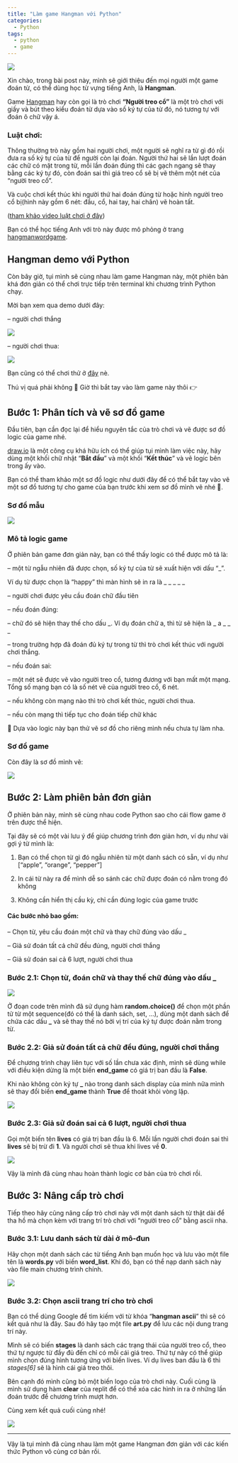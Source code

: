 ```yaml
---
title: "Làm game Hangman với Python"
categories:
  - Python
tags:
  - python
  - game
---
```


![](/assets/images/2021/10/2021-10-lam-game-hangman-voi-python.webp)

Xin chào, trong bài post này, mình sẽ giới thiệu đến mọi người một game đoán từ, có thể dùng học từ vựng tiếng Anh, là **Hangman**.

Game [Hangman](https://en.wikipedia.org/wiki/Hangman_(game)) hay còn gọi là trò chơi **“Người treo cổ”**  là một trò chơi với giấy và bút theo kiểu đoán từ dựa vào số ký tự của từ đó, nó tương tự với đoán ô chữ vậy á. 

### **Luật chơi:**

Thông thường trò này gồm hai người chơi, một người sẽ nghĩ ra từ gì đó rồi đưa ra số ký tự của từ để người còn lại đoán. Người thứ hai sẽ lần lượt đoán các chữ có mặt trong từ, mỗi lần đoán đúng thì các gạch ngang sẽ thay bằng các ký tự đó, còn đoán sai thì giá treo cổ sẽ bị vẽ thêm một nét của “người treo cổ”. 

Và cuộc chơi kết thúc khi người thứ hai đoán đúng từ hoặc hình người treo cổ bị(hình này gồm 6 nét: đầu, cổ, hai tay, hai chân) vẽ hoàn tất.

([tham khảo video luật chơi ở đây](https://www.youtube.com/watch?v=leW9ZotUVYo))

Bạn có thể học tiếng Anh với trò này được mô phỏng ở trang [hangmanwordgame](https://hangmanwordgame.com/).

## Hangman demo với Python

Còn bây giờ, tụi mình sẽ cùng nhau làm game Hangman này, một phiên bản khá đơn giản có thể chơi trực tiếp trên terminal khi chương trình Python chạy. 

Mời bạn xem qua demo dưới đây:

– người chơi thắng

![](assets/images/2021/10/2021-10-06-lam-game-hangman-voi-python-1.gif)

– người chơi thua:

![](assets/images/2021/10/2021-10-06-lam-game-hangman-voi-python-2.gif)

Bạn cũng có thể chơi thử ở [đây](https://replit.com/@diemthanhthanh/Hangman-Demo) nè. 

Thú vị quá phải không 🥳   Giờ thì bắt tay vào làm game này thôi  👉

## Bước 1: Phân tích và vẽ sơ đồ game

Đầu tiên, bạn cần đọc lại để hiểu nguyên tắc của trò chơi và vẽ được sơ đồ logic của game nhé. 

[draw.io](https://www.draw.io/) là một công cụ khá hữu ích có thể giúp tụi mình làm việc này, hãy dùng một khối chữ nhật “**Bắt đầu**” và một khối “**Kết thúc**” và vẽ logic bên trong ấy vào.

Bạn có thể tham khảo một sơ đồ logic như dưới đây để có thể bắt tay vào vẽ một sơ đồ tương tự cho game của bạn trước khi xem sơ đồ mình vẽ nhé 🥺.

### Sơ đồ mẫu

![](assets/images/2021/10/2021-10-06-lam-game-hangman-voi-python-3.webp)

### Mô tả logic game

Ở phiên bản game đơn giản này, bạn có thể thấy logic có thể được mô tả là:

– một từ ngẫu nhiên đã được chọn, số ký tự của từ sẽ xuất hiện với dấu “_”. 

  Ví dụ từ được chọn là “happy” thì màn hình sẽ in ra là _ _ _ _ _

– người chơi được yêu cầu đoán chữ đầu tiên

– nếu đoán đúng:

   – chữ đó sẽ hiện thay thế cho dấu _. Ví dụ đoán chữ a, thì từ sẽ hiện là _ a _ _ _ 

   – trong trường hợp đã đoán đủ ký tự trong từ thì trò chơi kết thúc với người chơi thắng.

– nếu đoán sai: 

  – một nét sẽ được vẽ vào người treo cổ, tương đương với bạn mất một mạng. Tổng số mạng bạn có là số nét vẽ của người treo cổ, 6 nét.

  – nếu không còn mạng nào thì trò chơi kết thúc, người chơi thua.

  – nếu còn mạng thì tiếp tục cho đoán tiếp chữ khác

🌹 Dựa vào logic này bạn thử vẽ sơ đồ cho riêng mình nếu chưa tự làm nha.  

### Sơ đồ game

Còn đây là sơ đồ mình vẽ:

![](assets/images/2021/10/2021-10-06-lam-game-hangman-voi-python-4.webp)

## Bước 2: Làm phiên bản đơn giản

Ở phiên bản này, mình sẽ cùng nhau code Python sao cho cái flow game ở trên được thể hiện. 

Tại đây sẽ có một vài lưu ý để giúp chương trình đơn giản hơn, ví dụ như vài gợi ý từ mình là:

1. Bạn có thể chọn từ gì đó ngẫu nhiên từ một danh sách có sẵn, ví dụ như [“apple”, “orange”, “pepper”]

2. In cái từ này ra để mình dễ so sánh các chữ được đoán có nằm trong đó không

3. Không cần hiển thị cầu kỳ, chỉ cần đúng logic của game trước


#### Các bước nhỏ bao gồm:

– Chọn từ, yêu cầu đoán một chữ và thay chữ đúng vào dấu _

– Giả sử đoán tất cả chữ đều đúng, người chơi thắng

– Giả sử đoán sai cả 6 lượt, người chơi thua

### Bước 2.1: Chọn từ, đoán chữ và thay thế chữ đúng vào dấu _

![](assets/images/2021/10/2021-10-06-lam-game-hangman-voi-python-5.webp)

Ở đoạn code trên mình đã sử dụng hàm **random.choice()** để chọn một phần tử từ một sequence(đó có thể là danh sách, set, …), dùng một danh sách để chứa các dấu **_** và sẽ thay thế nó bởi vị trí của ký tự được đoán nằm trong từ.


### Bước 2.2: Giả sử đoán tất cả chữ đều đúng, người chơi thắng

Để chương trình chạy liên tục với số lần chưa xác định, mình sẽ dùng while với điều kiện dừng là một biến **end_game** có giá trị ban đầu là **False**. 

Khi nào không còn ký tự **_** nào trong danh sách display của mình nữa mình sẽ thay đổi biến **end_game** thành **True** để thoát khỏi vòng lặp.

![](assets/images/2021/10/2021-10-06-lam-game-hangman-voi-python-6.gif)

### Bước 2.3: Giả sử đoán sai cả 6 lượt, người chơi thua

Gọi một biến tên **lives** có giá trị ban đầu là 6. Mỗi lần người chơi đoán sai thì **lives** sẽ bị trừ đi **1**. Và người chơi sẽ thua khi lives về **0**.

![](assets/images/2021/10/2021-10-2021-10-06-lam-game-hangman-voi-python-7.gif)

Vậy là mình đã cùng nhau hoàn thành logic cơ bản của trò chơi rồi. 

## Bước 3: Nâng cấp trò chơi

Tiếp theo hãy cũng nâng cấp trò chơi này với một danh sách từ thật dài để tha hồ mà chọn kèm với trang trí trò chơi với “người treo cổ” bằng ascii nha.

### Bước 3.1: Lưu danh sách từ dài ở mô-đun
Hãy chọn một danh sách các từ tiếng Anh bạn muốn học và lưu vào một file tên là **words.py** với biến **word_list**. Khi đó, bạn có thể nạp danh sách này vào file main chương trình chính.

![](assets/images/2021/10/2021-10-assets-images-2021-10-2021-10-06-lam-game-hangman-voi-python-8.gif)

### Bước 3.2: Chọn ascii trang trí cho trò chơi

Bạn có thể dùng Google để tìm kiếm với từ khóa “**hangman ascii**” thì sẽ có kết quả như là đây. Sau đó hãy tạo một file **art.py** để lưu các nội dung trang trí này. 

Mình sẽ có biến **stages** là danh sách các trạng thái của người treo cổ, theo thứ tự ngược từ đầy đủ đến chỉ có mỗi cái giá treo. Thứ tự này có thể giúp mình chọn đúng hình tương ứng với biến lives. Ví dụ lives ban đầu là 6 thì *stages[6]* sẽ là hình cái giá treo thôi.

Bên cạnh đó mình cũng bỏ một biến logo của trò chơi này.
Cuối cùng là mình sử dụng hàm **clear** của replit để có thể xóa các hình in ra ở những lần đoán trước để chương trình mượt hơn.

Cùng xem kết quả cuối cùng nhé! 

![](assets/images/2021/10/2021-10-06-lam-game-hangman-voi-python-9.gif)

---
Vậy là tụi mình đã cùng nhau làm một game Hangman đơn giản với các kiến thức Python vô cùng cơ bản rồi. 
